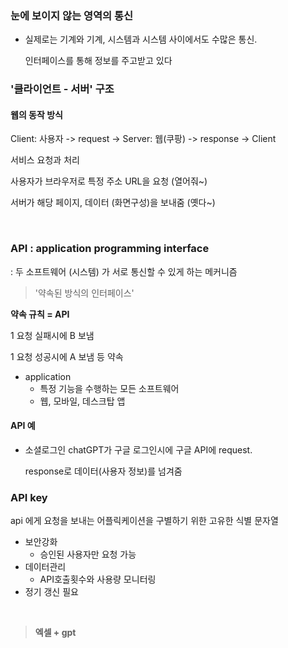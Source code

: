 
### 눈에 보이지 않는 영역의 통신
- 실제로는 기계와 기계, 시스템과 시스템 사이에서도 수많은 통신.
  
  인터페이스를 통해 정보를 주고받고 있다


### '클라이언트 - 서버' 구조
#### 웹의 동작 방식
Client: 사용자  -> request -> Server: 웹(쿠팡) -> response -> Client

서비스 요청과 처리 

사용자가 브라우저로 특정 주소 URL을 요청 (열어줘~)

서버가 해당 페이지, 데이터 (화면구성)을 보내줌 (옛다~)

<br/>


### API : application programming interface
: 두 소프트웨어 (시스템) 가 서로 통신할 수 있게 하는 메커니즘


> '약속된 방식의 인터페이스'

**약속 규칙 = API**

1 요청 실패시에 B 보냄

1 요청 성공시에 A 보냄 등 약속

- application
    - 특정 기능을 수행하는 모든 소프트웨어
    - 웹, 모바일, 데스크탑 앱

#### API 예
- 소셜로그인
    chatGPT가 구글 로그인시에 구글 API에 request.

    response로 데이터(사용자 정보)를 넘겨줌

 ### API key
 api 에게 요청을 보내는 어플릭케이션을 구별하기 위한 고유한 식별 문자열
 
 - 보안강화
     - 승인된 사용자만 요청 가능
 - 데이터관리
     - API호출횟수와 사용량 모니터링
- 정기 갱신 필요
<br>

> **엑셀 + gpt**

<br>



 
